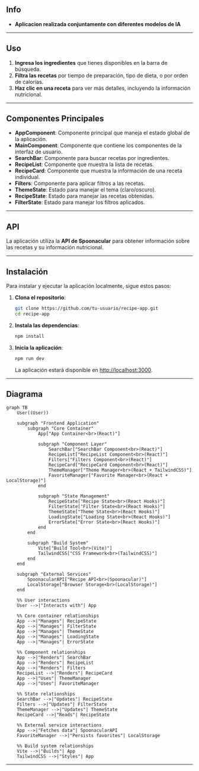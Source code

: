 ## Info
- **Aplicacion realizada conjuntamente con diferentes modelos de IA**

---

## Uso

1. **Ingresa los ingredientes** que tienes disponibles en la barra de búsqueda.
2. **Filtra las recetas** por tiempo de preparación, tipo de dieta, o por orden de calorías.
3. **Haz clic en una receta** para ver más detalles, incluyendo la información nutricional.

---

## Componentes Principales

- **AppComponent**: Componente principal que maneja el estado global de la aplicación.
- **MainComponent**: Componente que contiene los componentes de la interfaz de usuario.
- **SearchBar**: Componente para buscar recetas por ingredientes.
- **RecipeList**: Componente que muestra la lista de recetas.
- **RecipeCard**: Componente que muestra la información de una receta individual.
- **Filters**: Componente para aplicar filtros a las recetas.
- **ThemeState**: Estado para manejar el tema (claro/oscuro).
- **RecipeState**: Estado para manejar las recetas obtenidas.
- **FilterState**: Estado para manejar los filtros aplicados.

---

## API

La aplicación utiliza la **API de Spoonacular** para obtener información sobre las recetas y su información nutricional.

---

## Instalación
Para instalar y ejecutar la aplicación localmente, sigue estos pasos:

1. **Clona el repositorio**:
   ```bash
   git clone https://github.com/tu-usuario/recipe-app.git
   cd recipe-app
   ```

2. **Instala las dependencias**:
   ```bash
   npm install
   ```

3. **Inicia la aplicación**:
   ```bash
   npm run dev
   ```

   La aplicación estará disponible en [http://localhost:3000](http://localhost:3000).

---

## Diagrama


```mermaid
graph TB
    User((User))

    subgraph "Frontend Application"
        subgraph "Core Container"
            App["App Container<br>(React)"]
            
            subgraph "Component Layer"
                SearchBar["SearchBar Component<br>(React)"]
                RecipeList["RecipeList Component<br>(React)"]
                Filters["Filters Component<br>(React)"]
                RecipeCard["RecipeCard Component<br>(React)"]
                ThemeManager["Theme Manager<br>(React + TailwindCSS)"]
                FavoriteManager["Favorite Manager<br>(React + LocalStorage)"]
            end
            
            subgraph "State Management"
                RecipeState["Recipe State<br>(React Hooks)"]
                FilterState["Filter State<br>(React Hooks)"]
                ThemeState["Theme State<br>(React Hooks)"]
                LoadingState["Loading State<br>(React Hooks)"]
                ErrorState["Error State<br>(React Hooks)"]
            end
        end

        subgraph "Build System"
            Vite["Build Tool<br>(Vite)"]
            TailwindCSS["CSS Framework<br>(TailwindCSS)"]
        end
    end

    subgraph "External Services"
        SpoonacularAPI["Recipe API<br>(Spoonacular)"]
        LocalStorage["Browser Storage<br>(LocalStorage)"]
    end

    %% User interactions
    User -->|"Interacts with"| App
    
    %% Core container relationships
    App -->|"Manages"| RecipeState
    App -->|"Manages"| FilterState
    App -->|"Manages"| ThemeState
    App -->|"Manages"| LoadingState
    App -->|"Manages"| ErrorState

    %% Component relationships
    App -->|"Renders"| SearchBar
    App -->|"Renders"| RecipeList
    App -->|"Renders"| Filters
    RecipeList -->|"Renders"| RecipeCard
    App -->|"Uses"| ThemeManager
    App -->|"Uses"| FavoriteManager

    %% State relationships
    SearchBar -->|"Updates"| RecipeState
    Filters -->|"Updates"| FilterState
    ThemeManager -->|"Updates"| ThemeState
    RecipeCard -->|"Reads"| RecipeState
    
    %% External service interactions
    App -->|"Fetches data"| SpoonacularAPI
    FavoriteManager -->|"Persists favorites"| LocalStorage
    
    %% Build system relationships
    Vite -->|"Builds"| App
    TailwindCSS -->|"Styles"| App
```
---
